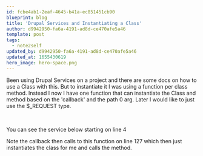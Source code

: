 ```yaml
---
id: fcbe4ab1-2eaf-4645-b41a-ec851451cb90
blueprint: blog
title: 'Drupal Services and Instantiating a Class'
author: d9942950-fa6a-4191-ad8d-ce470afe5a46
template: post
tags:
  - note2self
updated_by: d9942950-fa6a-4191-ad8d-ce470afe5a46
updated_at: 1655430619
hero_image: hero-space.png
---
```

<p>Been using Drupal Services on a project and there are some docs on how to use a Class with this. But to instantiate it I was using a function per class method. Instead I now I have one function that can instantiate the Class and method based on the &#39;callback&#39; and the path 0 arg. Later I would like to just use the $_REQUEST type.</p>

<p>&nbsp;</p>

<p>You can see the service below starting on line 4</p>

<p>Note the callback then calls to this function on line 127 which then just instantiates the class for me and calls the method.</p>

<p>&nbsp;</p>

<p>&nbsp;</p>
<script src="https://gist.github.com/alnutile/8844092.js"></script>